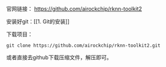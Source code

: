 
官网链接：
https://github.com/airockchip/rknn-toolkit2

安装好git：[[1. Git的安装]]

下载项目：
```shell
git clone https://github.com/airockchip/rknn-toolkit2.git
```

或者直接去github下载压缩文件，解压即可。


